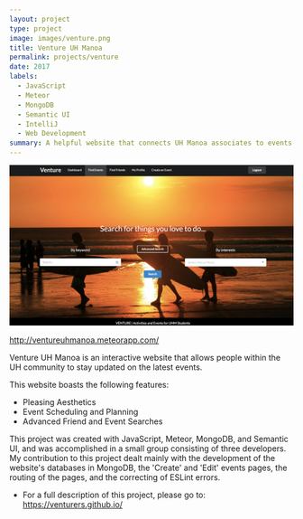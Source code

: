 ```yaml
---
layout: project
type: project
image: images/venture.png
title: Venture UH Manoa
permalink: projects/venture
date: 2017
labels:
  - JavaScript
  - Meteor
  - MongoDB
  - Semantic UI
  - IntelliJ
  - Web Development
summary: A helpful website that connects UH Manoa associates to events and friends.
---
```


![](../images/venture-landing.png)

<http://ventureuhmanoa.meteorapp.com/>

Venture UH Manoa is an interactive website that allows people within the UH community to stay updated on the latest events.

This website boasts the following features:
 - Pleasing Aesthetics
 - Event Scheduling and Planning
 - Advanced Friend and Event Searches

This project was created with JavaScript, Meteor, MongoDB, and Semantic UI, and was accomplished in a small group consisting of three developers.
My contribution to this project dealt mainly with the development of the website's databases in MongoDB, the 'Create' and 'Edit' events pages, the routing of the pages, and the correcting of ESLint errors.

* For a full description of this project, please go to: <https://venturers.github.io/>
